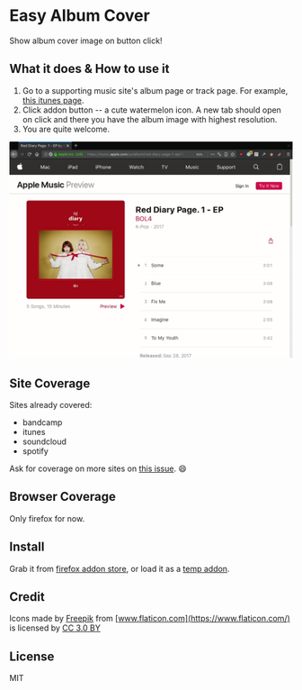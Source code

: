 # Easy Album Cover

Show album cover image on button click!

## What it does & How to use it

1. Go to a supporting music site's album page or track page. For example, [this itunes page](https://music.apple.com/us/album/red-diary-page-1-ep/1290728246).
2. Click addon button -- a cute watermelon icon. A new tab should open on click and there you have the album image with highest resolution.
3. You are quite welcome.

![Screenshot on how to use it](./screenshot.gif?raw=true "Screenshot on how to use it")

## Site Coverage

Sites already covered:

- bandcamp
- itunes
- soundcloud
- spotify

Ask for coverage on more sites on [this issue](https://github.com/jsomedon/Easy-Album-Cover/issues/1). :smile:

## Browser Coverage

Only firefox for now.

## Install

Grab it from [firefox addon store](https://addons.mozilla.org/en-US/firefox/addon/easy-album-cover/), or load it as a [temp addon](https://developer.mozilla.org/en-US/docs/Mozilla/Add-ons/WebExtensions/Temporary_Installation_in_Firefox).

## Credit

Icons made by [Freepik](https://www.freepik.com/) from [www.flaticon.com](https://www.flaticon.com/) is licensed by [CC 3.0 BY](http://creativecommons.org/licenses/by/3.0/)

## License

MIT
